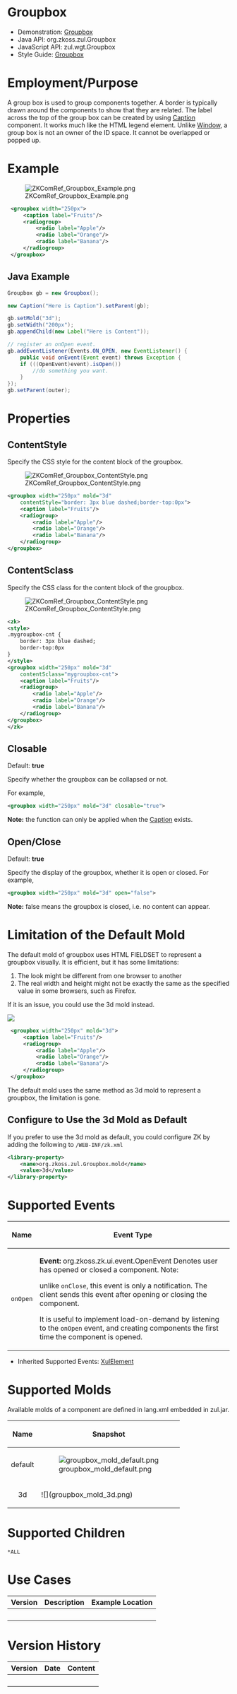 # Groupbox

- Demonstration:
  [Groupbox](http://www.zkoss.org/zkdemo/layout/group_box)
- Java API: <javadoc>org.zkoss.zul.Groupbox</javadoc>
- JavaScript API: <javadoc directory="jsdoc">zul.wgt.Groupbox</javadoc>
- Style Guide:
  [Groupbox](ZK_Style_Guide/XUL_Component_Specification/Groupbox)

# Employment/Purpose

A group box is used to group components together. A border is typically
drawn around the components to show that they are related. The label
across the top of the group box can be created by using [
Caption](ZK_Component_Reference/Containers/Caption)
component. It works much like the HTML legend element. Unlike [
Window](ZK_Component_Reference/Containers/Window), a group
box is not an owner of the ID space. It cannot be overlapped or popped
up.

# Example

<figure>
<img src="ZKComRef_Groupbox_Example.png"
title="ZKComRef_Groupbox_Example.png" />
<figcaption>ZKComRef_Groupbox_Example.png</figcaption>
</figure>

``` xml
 <groupbox width="250px">
     <caption label="Fruits"/>
     <radiogroup>
         <radio label="Apple"/>
         <radio label="Orange"/>
         <radio label="Banana"/>
     </radiogroup>
 </groupbox>
```

## Java Example

``` java
Groupbox gb = new Groupbox();

new Caption("Here is Caption").setParent(gb);

gb.setMold("3d");
gb.setWidth("200px");
gb.appendChild(new Label("Here is Content"));

// register an onOpen event.
gb.addEventListener(Events.ON_OPEN, new EventListener() {
    public void onEvent(Event event) throws Exception {
    if (((OpenEvent)event).isOpen())
        //do something you want.
    }
});
gb.setParent(outer);
```

# Properties

## ContentStyle

Specify the CSS style for the content block of the groupbox.

<figure>
<img src="ZKComRef_Groupbox_ContentStyle.png"
title="ZKComRef_Groupbox_ContentStyle.png" />
<figcaption>ZKComRef_Groupbox_ContentStyle.png</figcaption>
</figure>

``` xml
<groupbox width="250px" mold="3d"
    contentStyle="border: 3px blue dashed;border-top:0px">
    <caption label="Fruits"/>
    <radiogroup>
        <radio label="Apple"/>
        <radio label="Orange"/>
        <radio label="Banana"/>
    </radiogroup>
</groupbox>
```

## ContentSclass

Specify the CSS class for the content block of the groupbox.

<figure>
<img src="ZKComRef_Groupbox_ContentStyle.png"
title="ZKComRef_Groupbox_ContentStyle.png" />
<figcaption>ZKComRef_Groupbox_ContentStyle.png</figcaption>
</figure>

``` xml
<zk>
<style>
.mygroupbox-cnt {
    border: 3px blue dashed;
    border-top:0px
}
</style>
<groupbox width="250px" mold="3d"
    contentSclass="mygroupbox-cnt">
    <caption label="Fruits"/>
    <radiogroup>
        <radio label="Apple"/>
        <radio label="Orange"/>
        <radio label="Banana"/>
    </radiogroup>
</groupbox>
</zk>
```

## Closable

Default: **true**

Specify whether the groupbox can be collapsed or not.

For example,

``` xml
<groupbox width="250px" mold="3d" closable="true">
```

**Note:** the function can only be applied when the [
Caption](ZK_Component_Reference/Containers/Caption) exists.

## Open/Close

Default: **true**

Specify the display of the groupbox, whether it is open or closed. For
example,

``` xml
<groupbox width="250px" mold="3d" open="false">
```

**Note:** false means the groupbox is closed, i.e. no content can
appear.

# Limitation of the Default Mold

The default mold of groupbox uses HTML FIELDSET to represent a groupbox
visually. It is efficient, but it has some limitations:

1.  The look might be different from one browser to another
2.  The real width and height might not be exactly the same as the
    specified value in some browsers, such as Firefox.

If it is an issue, you could use the 3d mold instead.

![](groupbox-3d.jpg)

``` xml
 <groupbox width="250px" mold="3d">
     <caption label="Fruits"/>
     <radiogroup>
         <radio label="Apple"/>
         <radio label="Orange"/>
         <radio label="Banana"/>
     </radiogroup>
 </groupbox>
```

The default mold uses the same method as 3d mold to represent a
groupbox, the limitation is gone.

## Configure to Use the 3d Mold as Default

If you prefer to use the 3d mold as default, you could configure ZK by
adding the following to `/WEB-INF/zk.xml`

``` xml
<library-property>
    <name>org.zkoss.zul.Groupbox.mold</name>
    <value>3d</value>
</library-property>
```

# Supported Events

<table>
<thead>
<tr class="header">
<th><center>
<p>Name</p>
</center></th>
<th><center>
<p>Event Type</p>
</center></th>
</tr>
</thead>
<tbody>
<tr class="odd">
<td><center>
<p><code>onOpen</code></p>
</center></td>
<td><p><strong>Event:</strong>
<javadoc>org.zkoss.zk.ui.event.OpenEvent</javadoc> Denotes user has
opened or closed a component. Note:</p>
<p>unlike <code>onClose</code>, this event is only a notification. The
client sends this event after opening or closing the component.</p>
<p>It is useful to implement load-on-demand by listening to the
<code>onOpen</code> event, and creating components the first time the
component is opened.</p></td>
</tr>
</tbody>
</table>

- Inherited Supported Events: [
  XulElement](ZK_Component_Reference/Base_Components/XulElement#Supported_Events)

# Supported Molds

Available molds of a component are defined in lang.xml embedded in
zul.jar.

<table>
<thead>
<tr class="header">
<th><center>
<p>Name</p>
</center></th>
<th><center>
<p>Snapshot</p>
</center></th>
</tr>
</thead>
<tbody>
<tr class="odd">
<td><center>
<p>default</p>
</center></td>
<td><figure>
<img src="groupbox_mold_default.png"
title="groupbox_mold_default.png" />
<figcaption>groupbox_mold_default.png</figcaption>
</figure></td>
</tr>
<tr class="even">
<td><center>
<p>3d</p>
</center></td>
<td>![](groupbox_mold_3d.png)</td>
</tr>
</tbody>
</table>

# Supported Children

`*ALL`

# Use Cases

| Version | Description | Example Location |
|---------|-------------|------------------|
|         |             |                  |

# Version History

| Version | Date | Content |
|---------|------|---------|
|         |      |         |
